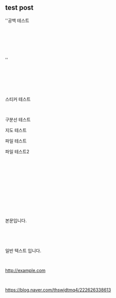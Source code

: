 ## test post

''공백 테스트

​

​

​

''

​

​

​

스티커 테스트

​

구분선 테스트

지도 테스트

파일 테스트

파일 테스트2

​

​

​

​

​

​

본문입니다.

​

​

일반 텍스트 입니다.

​

http://example.com

​

https://blog.naver.com/thswjdtmq4/222626338613

​


